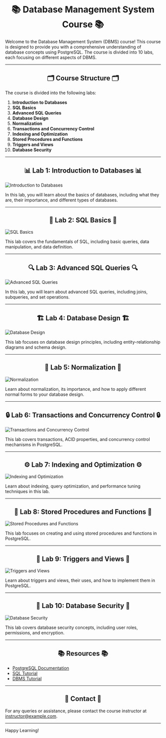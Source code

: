 <div align="center">
  
# 📚 **Database Management System Course** 📚

</div>

Welcome to the Database Management System (DBMS) course! This course is designed to provide you with a comprehensive understanding of database concepts using PostgreSQL. The course is divided into 10 labs, each focusing on different aspects of DBMS.

---

<div align="center">
  
## 🗂️ **Course Structure** 🗂️

</div>

The course is divided into the following labs:

1. **Introduction to Databases**
2. **SQL Basics**
3. **Advanced SQL Queries**
4. **Database Design**
5. **Normalization**
6. **Transactions and Concurrency Control**
7. **Indexing and Optimization**
8. **Stored Procedures and Functions**
9. **Triggers and Views**
10. **Database Security**


---

<div align="center">
  
## 📊 **Lab 1: Introduction to Databases** 📊

</div>

![Introduction to Databases](https://via.placeholder.com/600x400)

In this lab, you will learn about the basics of databases, including what they are, their importance, and different types of databases.

---

<div align="center">
  
## 📝 **Lab 2: SQL Basics** 📝

</div>

![SQL Basics](https://via.placeholder.com/600x400)

This lab covers the fundamentals of SQL, including basic queries, data manipulation, and data definition.

---

<div align="center">
  
## 🔍 **Lab 3: Advanced SQL Queries** 🔍


</div>

![Advanced SQL Queries](https://via.placeholder.com/600x400)

In this lab, you will learn about advanced SQL queries, including joins, subqueries, and set operations.

---


<div align="center">
  
## 🏗️ **Lab 4: Database Design** 🏗️


</div>



![Database Design](https://via.placeholder.com/600x400)

This lab focuses on database design principles, including entity-relationship diagrams and schema design.

---

<div align="center">
  
## 🔄 **Lab 5: Normalization** 🔄

</div>

![Normalization](https://via.placeholder.com/600x400)

Learn about normalization, its importance, and how to apply different normal forms to your database design.

---

<div align="center">
  
## 🔒 **Lab 6: Transactions and Concurrency Control** 🔒

</div>

![Transactions and Concurrency Control](https://via.placeholder.com/600x400)

This lab covers transactions, ACID properties, and concurrency control mechanisms in PostgreSQL.

---

<div align="center">
  
## ⚙️ **Lab 7: Indexing and Optimization** ⚙️

</div>

![Indexing and Optimization](https://via.placeholder.com/600x400)

Learn about indexing, query optimization, and performance tuning techniques in this lab.

---

<div align="center">
  
## 📜 **Lab 8: Stored Procedures and Functions** 📜

</div>

![Stored Procedures and Functions](https://via.placeholder.com/600x400)

This lab focuses on creating and using stored procedures and functions in PostgreSQL.

---

<div align="center">
  
## 🔔 **Lab 9: Triggers and Views** 🔔

</div>

![Triggers and Views](https://via.placeholder.com/600x400)

Learn about triggers and views, their uses, and how to implement them in PostgreSQL.

---

<div align="center">
  
## 🔐 **Lab 10: Database Security** 🔐

</div>

![Database Security](https://via.placeholder.com/600x400)

This lab covers database security concepts, including user roles, permissions, and encryption.

---

<div align="center">
  
## 📚 **Resources** 📚

</div>

- [PostgreSQL Documentation](https://www.postgresql.org/docs/)
- [SQL Tutorial](https://www.w3schools.com/sql/)
- [DBMS Tutorial](https://www.tutorialspoint.com/dbms/index.htm)

---

<div align="center">
  
## 📧 **Contact** 📧

</div>

For any queries or assistance, please contact the course instructor at [instructor@example.com](mailto:instructor@example.com).

---

Happy Learning!
